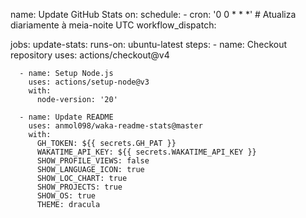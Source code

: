name: Update GitHub Stats
on:
  schedule:
    - cron: '0 0 * * *' # Atualiza diariamente à meia-noite UTC
  workflow_dispatch:

jobs:
  update-stats:
    runs-on: ubuntu-latest
    steps:
      - name: Checkout repository
        uses: actions/checkout@v4
        
      - name: Setup Node.js
        uses: actions/setup-node@v3
        with:
          node-version: '20'
          
      - name: Update README
        uses: anmol098/waka-readme-stats@master
        with:
          GH_TOKEN: ${{ secrets.GH_PAT }}
          WAKATIME_API_KEY: ${{ secrets.WAKATIME_API_KEY }}
          SHOW_PROFILE_VIEWS: false
          SHOW_LANGUAGE_ICON: true
          SHOW_LOC_CHART: true
          SHOW_PROJECTS: true
          SHOW_OS: true
          THEME: dracula
          
